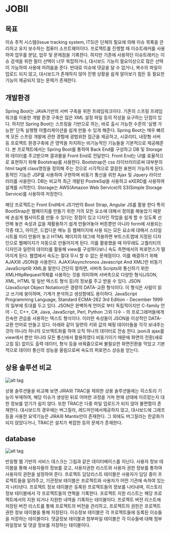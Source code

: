 # JOBII
## 목표
이슈 추적 시스템(Issue tracking system, ITS)은 단체의 필요에 의해 이슈 목록을 관리하고 유지 보수하는 컴퓨터 소프트웨어이다. 프로젝트를 진행할 때 이슈트래커를 사용하여 업무를 분담, 업무 및 문제점을 기록한다. 하지만 기존에 사용하던 이슈트래커는 이슈 검색을 위한 필터 선택이 너무 복잡하거나, 대시보드 기능이 필요이상으로 많은 선택이 가능하여 사용에 어려움을 준다. 반대로 이슈에 댓글을 달 수 없거나, 복수의 파일이 업로드 되지 않고, 대시보드가 존재하지 않아 진행 상황을 쉽게 알아보기 힘든 등 필요한 기능이 제공되지 않는 문제가 존재한다.

## 개발환경
Spring Boot는 JAVA기반의 서버 구축을 위한 프레임워크이다. 기존의 스프링 프레임워크를 이용한 개발 환경 구축은 많은 XML 설정 파일 등의 작성을 요구하는 단점이 있다. 하지만 Spring Boot는 스프링을 기반으로 하는, 바로 출시 가능한 수준의 ‘실행 가능한’ 단독 실행형 어플리케이션을 쉽게 만들 수 있게 해준다. Spring Boot는 매우 빠르게 모든 스프링 개발에 관한 경험에 광범위한 접근을 제공하고, 시큐리티, 내장형 서버 등 프로젝트 환경구축에 큰 영역을 차지하는 비기능적인 기능들을 기본적으로 제공해준다. 본 프로젝트에서는 Spring Boot를 통하여 Back End를 구성하고 DB 및 Storage와 데이터를 주고받으며 결과물을 Front End로 전달한다. Front End는 UI를 효율적으로 표현하기 위해 Bootstrap를 사용한다. Bootstrap은 css 라이브러리로써 대부분의 html tag에 class명칭을 정의해 주는 것으로 시각적으로 깔끔한 표현이 가능하게 된다. 동적인 기능은 JSP를 사용하여 구현하며 비동기 통신을 위한 Ajax 및 Jquery 라이브러리를 사용한다. DB는 비교적 최근 개발된 PostreSql을 사용하고 eXERD를 사용하여 설계를 시작한다. Storage는 AWS(Amazon Web Service)의 S3(Simple Storage Service)를 사용하여 저장한다.

해당 프로젝트는 Front End에서 JS기반의 Boot Strap, Angular JS를 활용 한다 특히 BootStrap은 웹페이지를 만들기 위한 거의 모든 요소에 대해서 정의를 해놓았기 때문에 손쉽게 웹사이트를 만들 수 있다는 장점이 있고 디자인 작업을 쉽게 할 수 있도록 선언해 놓은 속성과 값을 재활용하기 쉽게 만들어놓아 버튼뿐만 아니라 form에 사용되는 각종 태그, 아이콘, 드랍다운 메뉴 등 웹페이지에 사용 되는 모든 요소에 대해서 스타일시트를 미리 만들어 놓고 HTML 페이지의 태그에 적용하면 부트스트랩에 지정된 디자인으로 웹페이지가 자동으로 만들어지게 된다. 이를 활용했을 때 아무래도 고퀄리티의 디자인과 일련의 데이터를 활용해 view를 구성하다보니 속도 측면에서의 퍼포먼스가 떨어지게 된다. 웹앱에서 속도는 절대 무시 할 수 없는 문제점이다. 이를 해결하기 위해 AJAX와 JSON을 사용한다.
AJAX(Asynchronos Javascript And XML)란 비동기 JavaScript와 XML을 말한다 간단히 말하면, 서버측 Scripts와 통신하기 위한 XMLHttpRequest객체를 사용하는 것을 의미하며 서버측으로 다양한 형식(JSON, XML, HTML 및 일반 텍스트 형식 등)의 정보를 주고 받을 수 있다.
JSON (JavaScript Object Notation)은 경량의 DATA-교환 형식이다. 이 형식은 사람이 읽고 쓰기에 용이하며, 기계가 분석하고 생성함에도 용이하다. JavaScript Programming Language, Standard ECMA-262 3rd Edition - December 1999의 일부에 토대를 두고 있다. JSON은 완벽하게 언어로 부터 독립적이지만 C-family 언어 - C, C++, C#, Java, JavaScript, Perl, Python 그외 다수 - 의 프로그래머들에게 친숙한 관습을 사용하는 텍스트 형식이다. 이러한 속성들이 JSON을 이상적인 DATA-교환 언어로 만들고 있다.
아래와 같이 일련의 키와 값의 매핑 데이터들을 각각 보내주는 것이 아니라 하나의 오브젝트화를 하여 오직 하나의 데이터로 전송 한다.
json과 ajax를 view에서 뿐만 아니라 모든 통신에서 활용하였다 비동기이기 때문에 화면의 전환(새로고침 등) 없이도 출력 데이터, 형식 등을 바꿔줌으로써 불필요한 화면전환을 막았고 기본적으로 데이터 통신의 성능을 올림으로써 속도의 퍼포먼스 상승을 얻는다.

## 상용 솔루션 비교

![alt tag](https://lh4.googleusercontent.com/qVD9GCV3EJf2x2crCF40xTOWO_9QBrttlfnMxFH3MnBpRZJuyTUzxwtAhHuax7xJE5XqEDPtGR0QeGJ8pehq=w1918-h982)

상용 솔루션들을 비교해 보면 JIRA와 TRAC을 제외한 상용 솔루션들에는 히스토리 기능이 부재하여, 해당 이슈가 생성된 뒤로 어떠한 과정을 거쳐 현재 상태에 이르렀는지 대한 정보를 얻기가 쉽지 않다. 또한 TRAC은 다중 파일 업로드가 되지 않아 불편함이 존재한다. 대시보드의 경우에는 버그질라, 레드마인에서제공하지 않고, 대시보드에 그래프 등을 사용한 요약기능은 JIRA와 Mantis만이 존재한다. 그 외에도 버그질라는 한글화가 되지 않았다거나, TRAC은 설치가 복잡한 등의 문제가 존재한다.

## database

![alt tag](https://lh6.googleusercontent.com/LO-G-fBXLuRgNTUNpqKDCqd7thgPl9gtJO-4OCjT8E60mp7j_3j4FJ6FpFGuOm5cbsKR9V_oWro9OTwewi-v=w1918-h982)

반응형 웹 기반의 서비스 데스크는  그림과 같은 데이터베이스를 지닌다. 사용자 정보 테이블을 통해 사용자들의 정보를 갖고, 사용자권한 리스트와 사용자 권한 정보를 통하여 사용자의 권한을 설정하여 준다. 프로젝트 담당리스트 테이블은 사용자가 담당 중이 프로젝트들을 알려주고, 기관정보 테이블은 프로젝트와 사용자가 어떤 기관에 속하여 있는지 나타낸다. 프로젝트 정보 테이블은 등록된 프로젝트들의 정보를 나타내며, 히스토리 정보 테이블에서 각 프로젝트들의 연혁을 기록한다. 프로젝트 지원 리스트는 해당 프로젝트에서의 지원 되거나 지원한 내역을 기록하는 테이블이다. 프로젝트 버전 리스트에 저장된 버전 리스트를 통해 프로젝트의 버전을 관리하고, 프로젝트의 권한은 프로젝트 권한 정보 테이블을 통해 저장된다. 이슈정보 테이블은 각 프로젝트들에 등록된 이슈들을 저장하는 테이블이다. 댓글정보 테이블과 첨부파일 테이블은 각 이슈들에 대해 첨부파일정보 및 댓글 정보를 저장하는 테이블이다.
